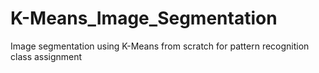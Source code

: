 # K-Means_Image_Segmentation
Image segmentation using K-Means from scratch for pattern recognition class assignment

